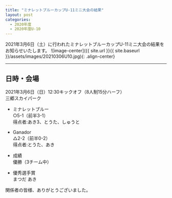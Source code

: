 ```yaml
---
title: "ミナレットブルーカップU-11ミニ大会の結果"
layout: post
categories:
  - 2020年度
  - 2020年度U-10
---
```


2021年3月6日（土）に行われたミナレットブルーカップU-11ミニ大会の結果をお知らせいたします。
![image-center]({{ site.url }}{{ site.baseurl }}/assets/images/20210306U10.jpg){: .align-center}

*** 

## 日時・会場

2021年3月6日（日）12:30キックオフ（8人制15分ハーフ）<br>
三郷スカイパーク

* ミナレットブルー<br>
○5-1（前半3-1）<br>
得点者:あき3、とうた、しゅうと

* Ganador<br>
△2-2（前半0-2）<br>
得点者:とうた、あき

* 成績<br>
優勝（3チーム中）

* 優秀選手賞<br>
まつだ あき


関係者の皆様、ありがとうございました。
